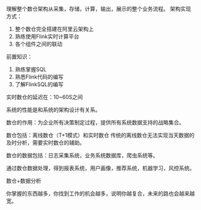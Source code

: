理解整个数仓架构从采集，存储，计算，输出，展示的整个业务流程。
架构实现方式：

1. 整个数仓完全搭建在阿里云架构上
2. 熟练使用Flink实时计算平台
3. 各个组件之间的联动



前置知识：

1. 熟练掌握SQL
2. 熟悉Flink代码的编写
3. 了解FlinkSQL的编写



实时数仓的延迟在：10~60S之间



系统的性能是和系统的架构设计有关系。



数仓的作用：为企业所有决策制定过程，提供所有系统数据支持的战略集合。

数仓包括：离线数仓（T+1模式）和实时数仓
传统的离线数仓无法实现当天数据的及时分析，需要实时数仓的辅助。



数仓的数据包括：日志采集系统，业务系统数据库，爬虫系统等。

通过数仓数据处理，得到报表系统，用户画像，推荐系统，机器学习，风控系统。



数仓+数据分析



你掌握的东西越多，你找到工作的机会越多，说明你越复合，未来的路也会越来越宽。